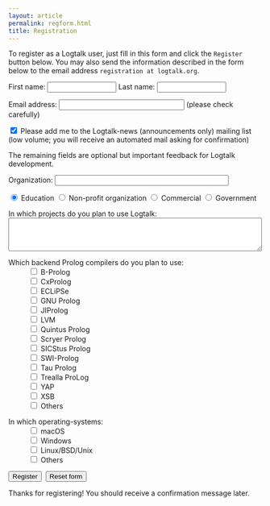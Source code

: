```yaml
---
layout: article
permalink: regform.html
title: Registration
---
```


To register as a Logtalk user, just fill in this form and click the
`Register` button below. You may also send the information described in
the form below to the email address `registration at logtalk.org`.

<form action="https://formspree.io/f/xzbydkyv" method="post">
	<p>First name: <input type="text" name="firstname" size="14" /> Last name: <input type="text" name="lastname" size="14" /></p>
	<p>Email address: <input type="text" name="email" size="28" /> (please check carefully)</p>
	<p><input checked="checked" name="logtalk-news" type="checkbox" /> Please add me to the Logtalk-news (announcements only) mailing list<br/>
	   (low volume; you will receive an automated mail asking for confirmation)</p>
	<p>The remaining fields are optional but important feedback for Logtalk development.</p>
	<p>Organization: <input name="organization" size="40" /></p>
	<p>
		<input checked="checked" name="type" type="radio" value="education" /> Education
		<input name="type" type="radio" value="non-profit" /> Non-profit organization
		<input name="type" type="radio" value="commercial" /> Commercial
		<input name="type" type="radio" value="government" /> Government
	</p>
	<p>In which projects do you plan to use Logtalk:<br /><textarea name="projects" cols="60" rows="4"></textarea></p>
	<dl>
		<dt>Which backend Prolog compilers do you plan to use:</dt>
			<!--<dd><input name="als" type="checkbox" /> ALS Prolog</dd>-->
			<!--<dd><input name="amzi" type="checkbox" /> Amzi! Prolog</dd>-->
			<dd><input name="bp" type="checkbox" /> B-Prolog</dd>
			<!--<dd><input name="bin" type="checkbox" /> BinProlog</dd>-->
			<!--<dd><input name="ciao" type="checkbox" /> Ciao Prolog</dd>-->
			<dd><input name="cxprolog" type="checkbox" /> CxProlog</dd>
			<dd><input name="eclipse" type="checkbox" /> ECLiPSe</dd>
			<!--<dd><input name="ifprolog" type="checkbox" /> IF/Prolog</dd>-->
			<!--<dd><input name="jiprolog" type="checkbox" /> JIProlog</dd>-->
			<!--<dd><input name="plc" type="checkbox" /> K-Prolog</dd>-->
			<dd><input name="gprolog" type="checkbox" /> GNU Prolog</dd>
			<dd><input name="ji" type="checkbox" /> JIProlog</dd>
			<dd><input name="lvm" type="checkbox" /> LVM</dd>
			<!--<dd><input name="open" type="checkbox" /> Open Prolog</dd>-->
			<!--<dd><input name="plII" type="checkbox" /> PrologII</dd>-->
			<!--<dd><input name="qp" type="checkbox" /> Qu-Prolog</dd>-->
			<dd><input name="quintus" type="checkbox" /> Quintus Prolog</dd>
			<dd><input name="scryer" type="checkbox" /> Scryer Prolog</dd>
			<dd><input name="sicstus" type="checkbox" /> SICStus Prolog</dd>
			<dd><input name="swipl" type="checkbox" /> SWI-Prolog</dd>
			<dd><input name="tau" type="checkbox" /> Tau Prolog</dd>
			<dd><input name="tpl" type="checkbox" /> Trealla ProLog</dd>
			<dd><input name="yap" type="checkbox" /> YAP</dd>
			<dd><input name="xsb" type="checkbox" /> XSB</dd>
			<dd><input name="otherpl" type="checkbox" /> Others</dd>
	</dl>
	<dl>
		<dt>In which operating-systems:</dt>
			<dd><input name="macosx" type="checkbox" /> macOS</dd>
			<dd><input name="windows" type="checkbox" /> Windows</dd>
			<dd><input name="unix" type="checkbox" /> Linux/BSD/Unix</dd>
			<dd><input name="otheros" type="checkbox" /> Others</dd>
	</dl>
	<p><input type="submit" value="Register" />&nbsp;&nbsp;<input type="reset" value="Reset form" /></p>
</form>

Thanks for registering! You should receive a confirmation message later.
